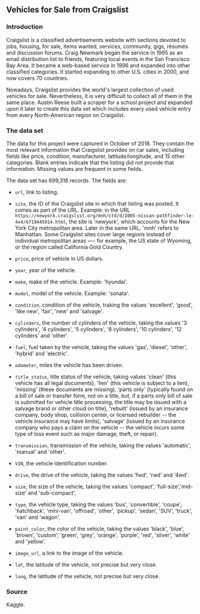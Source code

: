 ## Vehicles for Sale from Craigslist

### Introduction

Craigslist is a classified advertisements website with sections devoted to jobs, housing, for sale, items wanted, services, community, gigs, résumés and discussion forums. Craig Newmark began the service in 1995 as an email distribution list to friends, featuring local events in the San Francisco Bay Area. It became a web-based service in 1996 and expanded into other classified categories. It started expanding to other U.S. cities in 2000, and now covers 70 countries.

Nowadays, Craigslist provides the world's largest collection of used vehicles for sale. Nevertheless, it is very difficult to collect all of them in the same place. Austin Reese built a scraper for a school project and expanded upon it later to create this data set which includes every used vehicle entry from every North-American region on Craigslist.

### The data set

The data for this project were captured in October of 2018. They contain the most relevant information that Craigslist provides on car sales, including fields like price, condition, manufacturer, latitude/longitude, and 15 other categories. Blank entries indicate that the listing did not provide that information. Missing values are frequent in some fields.

The data set has 699,316 records. The fields are:

* `url`, link to listing.

* `site`, the ID of the Craigslist site in which that listing was posted. It comes as part of the URL. Example: in the URL `https://newyork.craigslist.org/mnh/ctd/d/2005-nissan-pathfinder-le-4x4/6719445914.html`, the site is 'newyork', which accounts for the New York City metropolitan area. Later in the same URL, 'mnh' refers to Manhattan. Some Craigslist sites cover large regions instead of individual metropolitan areas —- for example, the US state of Wyoming, or the region called California Gold Country.

* `price`, price of vehicle in US dollars.

* `year`, year of the vehicle.

* `make`, make of the vehicle. Example: 'hyundai'.

* `model`, model of the vehicle. Example: 'sonata'. 

* `condition`, condition of the vehicle, traking the values 'excellent', 'good', 'like new', 'fair', 'new' and 'salvage'.

* `cylinders`, the number of cylinders of the vehicle, taking the values '3 cylinders', '4 cylinders', '5 cylinders', '8 cylinders', '10 cylinders', '12 cylinders' and 'other'.

* `fuel`, fuel taken by the vehicle, taking the values 'gas', 'diesel', 'other', 'hybrid' and 'electric'.

* `odometer`, miles the vehicle has been driven.

* `title_status`, title status of the vehicle, taking values 'clean' (this vehicle has all legal documents), 'lien' (this vehicle is subject to a lien), 'missing' (these documents are missing), 'parts only' (typically found on a bill of sale or transfer form, not on a title, but, if a parts only bill of sale is submitted for vehicle title processing, the title may be issued with a salvage brand or other cloud on title), 'rebuilt' (issued by an insurance company, body shop, collision center, or licensed rebuilder -- the vehicle insurance may have limits), 'salvage' (issued by an insurance company who pays a claim on the vehicle -- the vehicle incurs some type of loss event such as major damage, theft, or repair).

* `transmission`, transmission of the vehicle, taking the values 'automatic', 'manual' and 'other'.

* `VIN`, the vehicle identification number.

* `drive`, the drive of the vehicle, taking the values 'fwd', 'rwd' and '4wd'.

* `size`, the size of the vehicle, taking the values 'compact', 'full-size','mid-size' and 'sub-compact'.

* `type`, the vehicle type, taking the values 'bus', 'convertible', 'coupe', 'hatchback', 'mini-van', 'offroad', 'other', 'pickup', 'sedan', 'SUV', 'truck', 'van' and 'wagon'.
       
* `paint_color`, the color of the vehicle, taking the values 'black', 'blue', 'brown', 'custom', 'green', 'grey', 'orange', 'purple', 'red', 'silver', 'white' and 'yellow'.

* `image_url`, a link to the image of the vehicle.

* `lat`, the latitude of the vehicle, not precise but very close.

* `long`, the latitude of the vehicle, not precise but very close.

### Source

Kaggle.
